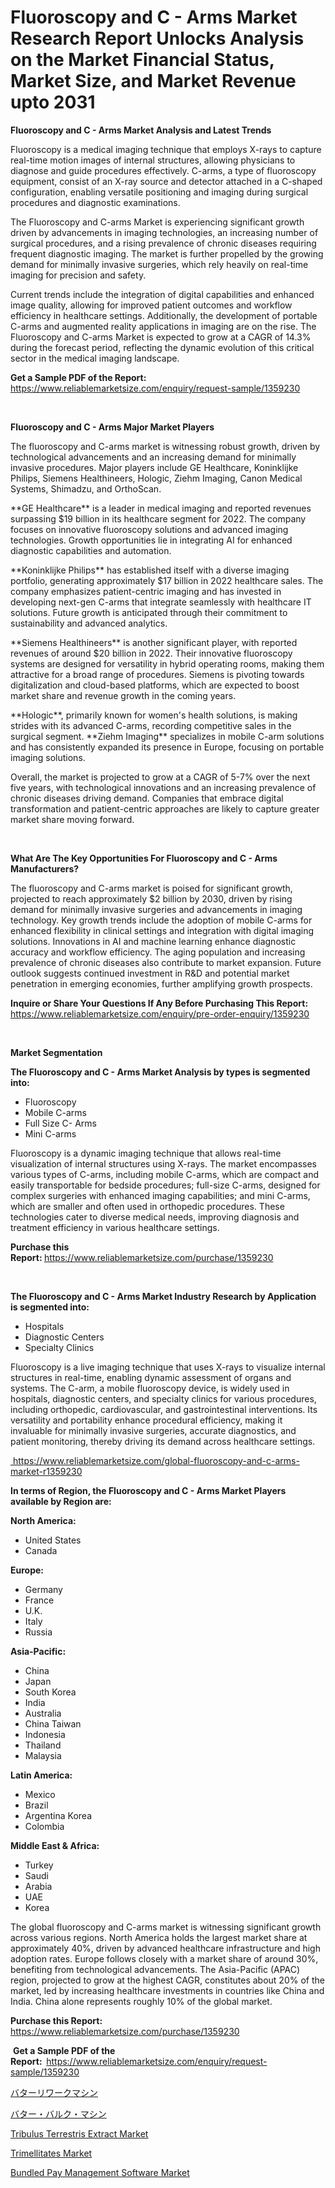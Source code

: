 <p><h1>Fluoroscopy and C - Arms Market Research Report Unlocks Analysis on the Market Financial Status, Market Size, and Market Revenue upto 2031</h1></p><p><strong>Fluoroscopy and C - Arms Market Analysis and Latest Trends</strong></p>
<p><p>Fluoroscopy is a medical imaging technique that employs X-rays to capture real-time motion images of internal structures, allowing physicians to diagnose and guide procedures effectively. C-arms, a type of fluoroscopy equipment, consist of an X-ray source and detector attached in a C-shaped configuration, enabling versatile positioning and imaging during surgical procedures and diagnostic examinations.</p><p>The Fluoroscopy and C-arms Market is experiencing significant growth driven by advancements in imaging technologies, an increasing number of surgical procedures, and a rising prevalence of chronic diseases requiring frequent diagnostic imaging. The market is further propelled by the growing demand for minimally invasive surgeries, which rely heavily on real-time imaging for precision and safety.</p><p>Current trends include the integration of digital capabilities and enhanced image quality, allowing for improved patient outcomes and workflow efficiency in healthcare settings. Additionally, the development of portable C-arms and augmented reality applications in imaging are on the rise. The Fluoroscopy and C-arms Market is expected to grow at a CAGR of 14.3% during the forecast period, reflecting the dynamic evolution of this critical sector in the medical imaging landscape.</p></p>
<p><strong>Get a Sample PDF of the Report:&nbsp;</strong> <a href="https://www.reliablemarketsize.com/enquiry/request-sample/1359230">https://www.reliablemarketsize.com/enquiry/request-sample/1359230</a></p>
<p>&nbsp;</p>
<p><strong>Fluoroscopy and C - Arms Major Market Players</strong></p>
<p><p>The fluoroscopy and C-arms market is witnessing robust growth, driven by technological advancements and an increasing demand for minimally invasive procedures. Major players include GE Healthcare, Koninklijke Philips, Siemens Healthineers, Hologic, Ziehm Imaging, Canon Medical Systems, Shimadzu, and OrthoScan.</p><p>**GE Healthcare** is a leader in medical imaging and reported revenues surpassing $19 billion in its healthcare segment for 2022. The company focuses on innovative fluoroscopy solutions and advanced imaging technologies. Growth opportunities lie in integrating AI for enhanced diagnostic capabilities and automation.</p><p>**Koninklijke Philips** has established itself with a diverse imaging portfolio, generating approximately $17 billion in 2022 healthcare sales. The company emphasizes patient-centric imaging and has invested in developing next-gen C-arms that integrate seamlessly with healthcare IT solutions. Future growth is anticipated through their commitment to sustainability and advanced analytics.</p><p>**Siemens Healthineers** is another significant player, with reported revenues of around $20 billion in 2022. Their innovative fluoroscopy systems are designed for versatility in hybrid operating rooms, making them attractive for a broad range of procedures. Siemens is pivoting towards digitalization and cloud-based platforms, which are expected to boost market share and revenue growth in the coming years.</p><p>**Hologic**, primarily known for women's health solutions, is making strides with its advanced C-arms, recording competitive sales in the surgical segment. **Ziehm Imaging** specializes in mobile C-arm solutions and has consistently expanded its presence in Europe, focusing on portable imaging solutions.</p><p>Overall, the market is projected to grow at a CAGR of 5-7% over the next five years, with technological innovations and an increasing prevalence of chronic diseases driving demand. Companies that embrace digital transformation and patient-centric approaches are likely to capture greater market share moving forward.</p></p>
<p>&nbsp;</p>
<p><strong>What Are The Key Opportunities For Fluoroscopy and C - Arms Manufacturers?</strong></p>
<p><p>The fluoroscopy and C-arms market is poised for significant growth, projected to reach approximately $2 billion by 2030, driven by rising demand for minimally invasive surgeries and advancements in imaging technology. Key growth trends include the adoption of mobile C-arms for enhanced flexibility in clinical settings and integration with digital imaging solutions. Innovations in AI and machine learning enhance diagnostic accuracy and workflow efficiency. The aging population and increasing prevalence of chronic diseases also contribute to market expansion. Future outlook suggests continued investment in R&D and potential market penetration in emerging economies, further amplifying growth prospects.</p></p>
<p><strong>Inquire or Share Your Questions If Any Before Purchasing This Report:</strong> <a href="https://www.reliablemarketsize.com/enquiry/pre-order-enquiry/1359230">https://www.reliablemarketsize.com/enquiry/pre-order-enquiry/1359230</a></p>
<p>&nbsp;</p>
<p><strong>Market Segmentation</strong></p>
<p><strong>The Fluoroscopy and C - Arms Market Analysis by types is segmented into:</strong></p>
<p><ul><li>Fluoroscopy</li><li>Mobile C-arms</li><li>Full Size C- Arms</li><li>Mini C-arms</li></ul></p>
<p><p>Fluoroscopy is a dynamic imaging technique that allows real-time visualization of internal structures using X-rays. The market encompasses various types of C-arms, including mobile C-arms, which are compact and easily transportable for bedside procedures; full-size C-arms, designed for complex surgeries with enhanced imaging capabilities; and mini C-arms, which are smaller and often used in orthopedic procedures. These technologies cater to diverse medical needs, improving diagnosis and treatment efficiency in various healthcare settings.</p></p>
<p><strong>Purchase this Report:&nbsp;</strong><a href="https://www.reliablemarketsize.com/purchase/1359230">https://www.reliablemarketsize.com/purchase/1359230</a></p>
<p>&nbsp;</p>
<p><strong>The Fluoroscopy and C - Arms Market Industry Research by Application is segmented into:</strong></p>
<p><ul><li>Hospitals</li><li>Diagnostic Centers</li><li>Specialty Clinics</li></ul></p>
<p><p>Fluoroscopy is a live imaging technique that uses X-rays to visualize internal structures in real-time, enabling dynamic assessment of organs and systems. The C-arm, a mobile fluoroscopy device, is widely used in hospitals, diagnostic centers, and specialty clinics for various procedures, including orthopedic, cardiovascular, and gastrointestinal interventions. Its versatility and portability enhance procedural efficiency, making it invaluable for minimally invasive surgeries, accurate diagnostics, and patient monitoring, thereby driving its demand across healthcare settings.</p></p>
<p><a href="https://www.reliablemarketsize.com/global-fluoroscopy-and-c-arms-market-r1359230">&nbsp;https://www.reliablemarketsize.com/global-fluoroscopy-and-c-arms-market-r1359230</a></p>
<p><strong>In terms of Region, the Fluoroscopy and C - Arms Market Players available by Region are:</strong></p>
<p>
    <p> <strong> North America: </strong>
        <ul>
            <li>United States</li>
            <li>Canada</li>
        </ul>
        </p> 
    <p> <strong> Europe: </strong>
        <ul>
            <li>Germany</li>
            <li>France</li>
            <li>U.K.</li>
            <li>Italy</li>
            <li>Russia</li>
        </ul>
        </p> 
    <p> <strong> Asia-Pacific: </strong>
        <ul>
            <li>China</li>
            <li>Japan</li>
            <li>South Korea</li>
            <li>India</li>
            <li>Australia</li>
            <li>China Taiwan</li>
            <li>Indonesia</li>
            <li>Thailand</li>
            <li>Malaysia</li>
        </ul>
        </p> 
    <p> <strong> Latin America: </strong>
        <ul>
            <li>Mexico</li>
            <li>Brazil</li>
            <li>Argentina Korea</li>
            <li>Colombia</li>
        </ul>
        </p> 
    <p> <strong> Middle East & Africa: </strong>
        <ul>
            <li>Turkey</li>
            <li>Saudi</li>
            <li>Arabia</li>
            <li>UAE</li>
            <li>Korea</li>
        </ul>
    </p>
    </p>
<p><p>The global fluoroscopy and C-arms market is witnessing significant growth across various regions. North America holds the largest market share at approximately 40%, driven by advanced healthcare infrastructure and high adoption rates. Europe follows closely with a market share of around 30%, benefiting from technological advancements. The Asia-Pacific (APAC) region, projected to grow at the highest CAGR, constitutes about 20% of the market, led by increasing healthcare investments in countries like China and India. China alone represents roughly 10% of the global market.</p></p>
<p><strong>Purchase this Report: </strong><a href="https://www.reliablemarketsize.com/purchase/1359230">https://www.reliablemarketsize.com/purchase/1359230</a></p>
<p>&nbsp;<strong>Get a Sample PDF of the Report:&nbsp;&nbsp;</strong><a href="https://www.reliablemarketsize.com/enquiry/request-sample/1359230">https://www.reliablemarketsize.com/enquiry/request-sample/1359230</a></p>
<p><strong></strong></p>
<p><p><a href="https://medium.com/@johnson154chris/butter-rework-machines-market-%E3%81%AE%E3%82%B0%E3%83%AD%E3%83%BC%E3%83%90%E3%83%AB%E5%B8%82%E5%A0%B4%E6%A6%82%E8%A6%81%E3%81%AF-%E4%B8%96%E7%95%8C%E3%81%8A%E3%82%88%E3%81%B3%E4%B8%BB%E8%A6%81%E5%B8%82%E5%A0%B4%E3%81%AB%E3%81%8A%E3%81%91%E3%82%8B%E6%A5%AD%E7%95%8C%E3%81%AB%E5%BD%B1%E9%9F%BF%E3%82%92%E4%B8%8E%E3%81%88%E3%82%8B%E4%B8%BB%E8%A6%81%E3%81%AA%E3%83%88%E3%83%AC%E3%83%B3%E3%83%89%E3%81%AB%E3%81%A4%E3%81%84%E3%81%A6-%E7%8B%AC%E8%87%AA%E3%81%AE%E8%A6%96%E7%82%B9%E3%82%92%E6%8F%90%E4%BE%9B%E3%81%97%E3%81%BE%E3%81%99-a8bc25c174fd">バターリワークマシン</a></p><p><a href="https://medium.com/@johnson154chris/butter-bulk-machines-market-%E3%81%AF-%E3%82%B3%E3%82%B9%E3%83%88%E7%AE%A1%E7%90%86%E3%81%A8%E5%8A%B9%E7%8E%87%E5%90%91%E4%B8%8A%E3%82%92%E5%84%AA%E5%85%88%E3%81%97%E3%81%BE%E3%81%99-%E3%81%95%E3%82%89%E3%81%AB-%E5%A0%B1%E5%91%8A%E6%9B%B8%E3%81%AF%E5%B8%82%E5%A0%B4%E3%81%AE%E9%9C%80%E8%A6%81%E9%9D%A2%E3%81%A8%E4%BE%9B%E7%B5%A6%E9%9D%A2%E3%81%AE%E4%B8%A1%E6%96%B9%E3%82%92%E3%82%AB%E3%83%90%E3%83%BC%E3%81%97%E3%81%A6%E3%81%84%E3%81%BE%E3%81%99-butter-bulk-f3b64d755f7c">バター・バルク・マシン</a></p><p><a href="https://issuu.com/reportprime-2/docs/tribulus-terrestris-extract-market-_605fc8e4650cd6">Tribulus Terrestris Extract Market</a></p><p><a href="https://issuu.com/reportprime-2/docs/trimellitates-market-size-2030.pptx_c344b4c4457dd9">Trimellitates Market</a></p><p><a href="https://www.linkedin.com/pulse/bundled-pay-management-software-market-research-report-exploring-fnnqc?trackingId=ymotJk3lT9mYo%2Fkuf9MLhw%3D%3D">Bundled Pay Management Software Market</a></p></p>
